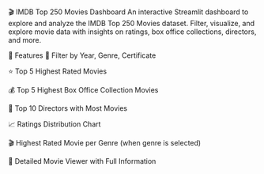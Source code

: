 🎬 IMDB Top 250 Movies Dashboard
An interactive Streamlit dashboard to explore and analyze the IMDB Top 250 Movies dataset.
Filter, visualize, and explore movie data with insights on ratings, box office collections, directors, and more.

📝 Features
🔎 Filter by Year, Genre, Certificate

⭐ Top 5 Highest Rated Movies

💰 Top 5 Highest Box Office Collection Movies

🎥 Top 10 Directors with Most Movies

📈 Ratings Distribution Chart

🎬 Highest Rated Movie per Genre (when genre is selected)

📝 Detailed Movie Viewer with Full Information

